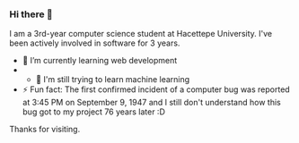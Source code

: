 ### Hi there 👋

I am a 3rd-year computer science student at Hacettepe University. I've been actively involved in software for 3 years.

- 🌱 I’m currently learning web development
- - 🔭 I'm still trying to learn machine learning
- ⚡ Fun fact: The first confirmed incident of a computer bug was reported at 3:45 PM on September 9, 1947 and I still don't understand how this bug got to my project 76 years later :D

Thanks for visiting.
<!--
**yusufdiner/yusufdiner** is a ✨ _special_ ✨ repository because its `README.md` (this file) appears on your GitHub profile.

Here are some ideas to get you started:

- 🔭 I’m currently working on ...
- 🌱 I’m currently learning ...
- 👯 I’m looking to collaborate on ...
- 🤔 I’m looking for help with ...
- 💬 Ask me about ...
- 📫 How to reach me: ...
- 😄 Pronouns: ...
- ⚡ Fun fact: ...
-->

